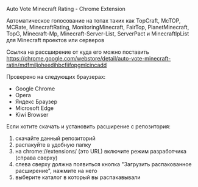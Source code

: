 Auto Vote Minecraft Rating - Chrome Extension

Автоматическое голосование на топах таких как TopCraft, McTOP, MCRate, MinecraftRating, MonitoringMinecraft, FairTop, PlanetMinecraft, TopG, Minecraft-Mp, Minecraft-Server-List, ServerPact и MinecraftIpList для Minecraft проектов или серверов

Ссылка на рассширение от куда его можно поставить https://chrome.google.com/webstore/detail/auto-vote-minecraft-ratin/mdfmiljoheedihbcfiifopgmlcincadd

Проверено на следующих браузерах:
- Google Chrome
- Opera
- Яндекс Браузер
- Microsoft Edge
- Kiwi Browser

Если хотите скачать и установить расширение с репозитория:
1. скачайте данный репозиторий
2. распакуйте в удобную папку
3. на chrome://extensions/ (это URL) включите режим разработчика (справа сверху)
4. слева сверху должна появиться кнопка "Загрузить распакованное расширение", нажмите на него
5. выберите каталог в который вы распакавывали